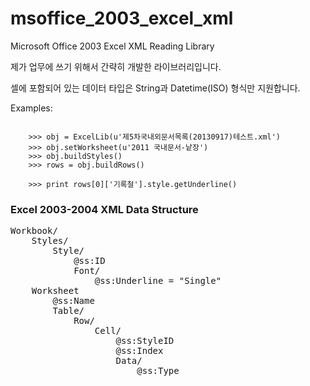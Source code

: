 msoffice_2003_excel_xml
=======================

Microsoft Office 2003 Excel XML Reading Library

제가 업무에 쓰기 위해서 간략히 개발한 라이브러리입니다.

셀에 포함되어 있는 데이터 타입은 String과 Datetime(ISO) 형식만 지원합니다.


Examples:
<pre><code>
    >>> obj = ExcelLib(u'제5차국내외문서목록(20130917)테스트.xml')
    >>> obj.setWorksheet(u'2011 국내문서-낱장')
    >>> obj.buildStyles()
    >>> rows = obj.buildRows()

    >>> print rows[0]['기록철'].style.getUnderline()
</code></pre>


### Excel 2003-2004 XML Data Structure

<pre>
Workbook/
    Styles/
        Style/
            @ss:ID
            Font/
                @ss:Underline = "Single"
    Worksheet
        @ss:Name
        Table/
            Row/
                Cell/
                    @ss:StyleID
                    @ss:Index
                    Data/
                        @ss:Type
</pre>
